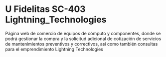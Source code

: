 # U Fidelitas SC-403 Lightning_Technologies
 Página web de comercio de equipos de cómputo y componentes, donde se podrá gestionar la compra y la solicitud adicional de cotización de servicios de mantenimientos preventivos y correctivos, así como también consultas para el emprendimiento Lightning Technologies
